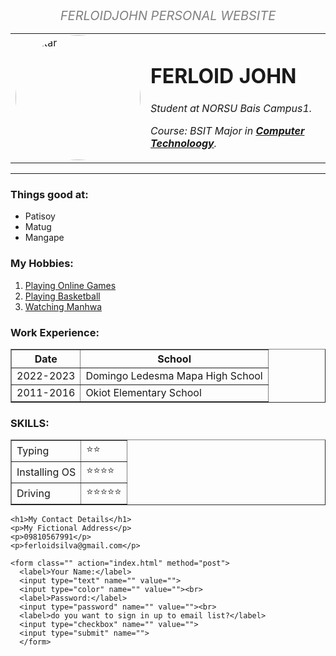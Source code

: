 <!DOCTYPE html>
<html>
<head>
    <center>
        <tittle style="font-size:20px;">
            <i style="color:gray;">FERLOIDJOHN PERSONAL WEBSITE</i>
        </tittle>
    </center>
</head>

<body>
    <table cellspacing="20">
        <tr>
            <meta name="viewport" content="width=device-width, initial-scale=1">
            <style>
                img {
                    border-radius: 50%;
                }
            </style>
            <td><img src="https://scontent.fceb1-4.fna.fbcdn.net/v/t39.30808-6/484808071_2481658338842850_3539309072323613096_n.jpg?_nc_cat=107&ccb=1-7&_nc_sid=a5f93a&_nc_eui2=AeH2WdVRVR6k39GjTdEdLYPigm71HRHa_4iCbvUdEdr_iCNLf1BHzfjdsOhg8DVBufda0kQvUUBkwmqFd25-jH-W&_nc_ohc=1TcpSp1tYHkQ7kNvgEjO1tw&_nc_oc=AdkzUnhAAFnbU8atLUBRmDbqz7uoisoFXGCmb_GCS6Zc_NhARqFRnPLePnInCqd_pg8&_nc_zt=23&_nc_ht=scontent.fceb1-4.fna&_nc_gid=7uu5_nB1g4aFmQBY0LAOZQ&oh=00_AYE6B-4l6yhhbIBXrrYu-GZIjWSnW_86yReXZ3Q8qlonJQ&oe=67E0620A"
                    alt="Avatar" style="width:200px"></td>
            <td>
                <h1>FERLOID JOHN</h1>
                <p><em>Student at NORSU Bais Campus1.</em></p>
                <p><em>Course: BSIT Major in <strong><a
                                href="https://www.dlsu.edu.ph/colleges/ccs/academic-departments/computer-technology/">Computer
                                Technoloogy</a></strong>.</em>
                </p>
            </td>
        </tr>
    </table>
    <hr>
    <h3>Things good at:</h3>
    <ul>
        <li>Patisoy</li>
        <li>Matug</li>
        <li>Mangape</li>
    </ul>
    <h3>My Hobbies:</h3>
    <ol>
        <li><a href="https://youtu.be/ZTCKsIzUlrw?si=XKChn8YI28MCTBaC">Playing Online Games</a></li>
        <li><a href="https://www.youtube.com/watch?v=KrrWC-GR1ow"](https://www.youtube.com/shorts/iYewxuCeQLg)>Playing Basketball</a></li>
        <li><a href="https://www.youtube.com/watch?v=OfJtRuEhHmE&t=21s"](https://www.youtube.com/watch?v=mD1Pi5YskVI)>Watching Manhwa</a></li>
    </ol>
    <h3>Work Experience:</h3>
    <table border="1">
        <tr>
            <th>Date</th>
            <th>School</th>
        <tr>
            <td>2022-2023</td>
            <td>Domingo Ledesma Mapa High School</td>
        </tr>
        <tr>
            <td>2011-2016</td>
            <td>Okiot Elementary School</td>
        </tr>
    </table>
    <h3>SKILLS:</h3>
    <table border="1">
        <tr>
            <td>Typing</td>
            <td>⭐⭐</td>
        </tr>
        <tr>
            <td>Installing OS</td>
            <td>⭐⭐⭐⭐</td>
        </tr>
        <tr>
            <td>Driving</td>
            <td>⭐⭐⭐⭐⭐</td>
        </tr>
    </table>

    <h1>My Contact Details</h1>
    <p>My Fictional Address</p> 
    <p>09810567991</p>
    <p>ferloidsilva@gmail.com</p>
    
    <form class="" action="index.html" method="post">
      <label>Your Name:</label> 
      <input type="text" name="" value=""> 
      <input type="color" name="" value=""><br>
      <label>Password:</label> 
      <input type="password" name="" value=""><br>
      <label>do you want to sign in up to email list?</label> 
      <input type="checkbox" name="" value="">
      <input type="submit" name="">
      </form>

</body>
</html>

